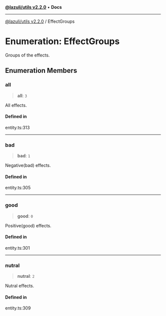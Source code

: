 [**@lazuli/utils v2.2.0**](../README.md) • **Docs**

***

[@lazuli/utils v2.2.0](../globals.md) / EffectGroups

# Enumeration: EffectGroups

Groups of the effects.

## Enumeration Members

### all

> **all**: `3`

All effects.

#### Defined in

entity.ts:313

***

### bad

> **bad**: `1`

Negative(bad) effects.

#### Defined in

entity.ts:305

***

### good

> **good**: `0`

Positive(good) effects.

#### Defined in

entity.ts:301

***

### nutral

> **nutral**: `2`

Nutral effects.

#### Defined in

entity.ts:309
